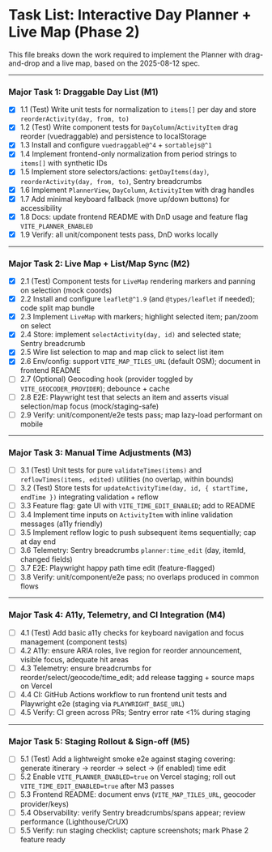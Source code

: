 # Task List: Interactive Day Planner + Live Map (Phase 2)

This file breaks down the work required to implement the Planner with drag-and-drop and a live map, based on the 2025-08-12 spec.

---

### Major Task 1: Draggable Day List (M1)

- [x] 1.1 (Test) Write unit tests for normalization to `items[]` per day and store `reorderActivity(day, from, to)`
- [x] 1.2 (Test) Write component tests for `DayColumn`/`ActivityItem` drag reorder (vuedraggable) and persistence to localStorage
- [x] 1.3 Install and configure `vuedraggable@^4` + `sortablejs@^1`
- [x] 1.4 Implement frontend-only normalization from period strings to `items[]` with synthetic IDs
- [x] 1.5 Implement store selectors/actions: `getDayItems(day)`, `reorderActivity(day, from, to)`, Sentry breadcrumbs
- [x] 1.6 Implement `PlannerView`, `DayColumn`, `ActivityItem` with drag handles
- [x] 1.7 Add minimal keyboard fallback (move up/down buttons) for accessibility
- [x] 1.8 Docs: update frontend README with DnD usage and feature flag `VITE_PLANNER_ENABLED`
- [x] 1.9 Verify: all unit/component tests pass, DnD works locally

---

### Major Task 2: Live Map + List/Map Sync (M2)

- [x] 2.1 (Test) Component tests for `LiveMap` rendering markers and panning on selection (mock coords)
- [x] 2.2 Install and configure `leaflet@^1.9` (and `@types/leaflet` if needed); code split map bundle
- [x] 2.3 Implement `LiveMap` with markers; highlight selected item; pan/zoom on select
- [x] 2.4 Store: implement `selectActivity(day, id)` and selected state; Sentry breadcrumb
- [x] 2.5 Wire list selection to map and map click to select list item
- [x] 2.6 Env/config: support `VITE_MAP_TILES_URL` (default OSM); document in frontend README
- [ ] 2.7 (Optional) Geocoding hook (provider toggled by `VITE_GEOCODER_PROVIDER`); debounce + cache
- [ ] 2.8 E2E: Playwright test that selects an item and asserts visual selection/map focus (mock/staging-safe)
- [ ] 2.9 Verify: unit/component/e2e tests pass; map lazy-load performant on mobile

---

### Major Task 3: Manual Time Adjustments (M3)

- [ ] 3.1 (Test) Unit tests for pure `validateTimes(items)` and `reflowTimes(items, edited)` utilities (no overlap, within bounds)
- [ ] 3.2 (Test) Store tests for `updateActivityTime(day, id, { startTime, endTime })` integrating validation + reflow
- [ ] 3.3 Feature flag: gate UI with `VITE_TIME_EDIT_ENABLED`; add to README
- [ ] 3.4 Implement time inputs on `ActivityItem` with inline validation messages (a11y friendly)
- [ ] 3.5 Implement reflow logic to push subsequent items sequentially; cap at day end
- [ ] 3.6 Telemetry: Sentry breadcrumbs `planner:time_edit` (day, itemId, changed fields)
- [ ] 3.7 E2E: Playwright happy path time edit (feature-flagged)
- [ ] 3.8 Verify: unit/component/e2e pass; no overlaps produced in common flows

---

### Major Task 4: A11y, Telemetry, and CI Integration (M4)

- [ ] 4.1 (Test) Add basic a11y checks for keyboard navigation and focus management (component tests)
- [ ] 4.2 A11y: ensure ARIA roles, live region for reorder announcement, visible focus, adequate hit areas
- [ ] 4.3 Telemetry: ensure breadcrumbs for reorder/select/geocode/time_edit; add release tagging + source maps on Vercel
- [ ] 4.4 CI: GitHub Actions workflow to run frontend unit tests and Playwright e2e (staging via `PLAYWRIGHT_BASE_URL`)
- [ ] 4.5 Verify: CI green across PRs; Sentry error rate <1% during staging

---

### Major Task 5: Staging Rollout & Sign-off (M5)

- [ ] 5.1 (Test) Add a lightweight smoke e2e against staging covering: generate itinerary → reorder → select → (if enabled) time edit
- [ ] 5.2 Enable `VITE_PLANNER_ENABLED=true` on Vercel staging; roll out `VITE_TIME_EDIT_ENABLED=true` after M3 passes
- [ ] 5.3 Frontend README: document envs (`VITE_MAP_TILES_URL`, geocoder provider/keys)
- [ ] 5.4 Observability: verify Sentry breadcrumbs/spans appear; review performance (Lighthouse/CrUX)
- [ ] 5.5 Verify: run staging checklist; capture screenshots; mark Phase 2 feature ready

